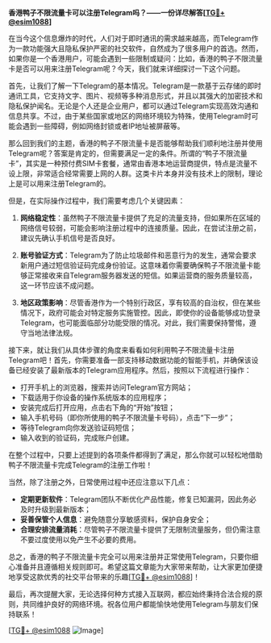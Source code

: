 **香港鸭子不限流量卡可以注册Telegram吗？——一份详尽解答[[TG💪+ @esim1088](https://t.me/s/esim1088)]**

在当今这个信息爆炸的时代，人们对于即时通讯的需求越来越高，而Telegram作为一款功能强大且隐私保护严密的社交软件，自然成为了很多用户的首选。然而，如果你是一个香港用户，可能会遇到一些限制或疑问：比如，香港的鸭子不限流量卡是否可以用来注册Telegram呢？今天，我们就来详细探讨一下这个问题。

首先，让我们了解一下Telegram的基本情况。Telegram是一款基于云存储的即时通讯工具，它支持文字、图片、视频等多种消息形式，并且以其强大的加密技术和隐私保护闻名。无论是个人还是企业用户，都可以通过Telegram实现高效沟通和信息共享。不过，由于某些国家或地区的网络环境较为特殊，使用Telegram时可能会遇到一些障碍，例如网络封锁或者IP地址被屏蔽等。

那么回到我们的主题，香港的鸭子不限流量卡是否能够帮助我们顺利地注册并使用Telegram呢？答案是肯定的，但需要满足一定的条件。所谓的“鸭子不限流量卡”，其实是一种预付费SIM卡套餐，通常由香港本地运营商提供，特点是流量不设上限，非常适合经常需要上网的人群。这类卡片本身并没有技术上的限制，理论上是可以用来注册Telegram的。

但是，在实际操作过程中，我们需要考虑几个关键因素：

1. **网络稳定性**：虽然鸭子不限流量卡提供了充足的流量支持，但如果所在区域的网络信号较弱，可能会影响注册过程中的连接质量。因此，在尝试注册之前，建议先确认手机信号是否良好。

2. **账号验证方式**：Telegram为了防止垃圾邮件和恶意行为的发生，通常会要求新用户通过短信验证码完成身份验证。这意味着你需要确保鸭子不限流量卡能够正常接收来自Telegram服务器发送的短信。如果运营商的服务质量较高，这一环节应该不成问题。

3. **地区政策影响**：尽管香港作为一个特别行政区，享有较高的自治权，但在某些情况下，政府可能会对特定服务实施管控。因此，即使你的设备能够成功登录Telegram，也可能面临部分功能受限的情况。对此，我们需要保持警惕，遵守当地法律法规。

接下来，就让我们从具体步骤的角度来看看如何利用鸭子不限流量卡注册Telegram吧！首先，你需要准备一部支持移动数据功能的智能手机，并确保该设备已经安装了最新版本的Telegram应用程序。然后，按照以下流程进行操作：

- 打开手机上的浏览器，搜索并访问Telegram官方网站；
- 下载适用于你设备的操作系统版本的应用程序；
- 安装完成后打开应用，点击右下角的“开始”按钮；
- 输入手机号码（即你所使用的鸭子不限流量卡号码），点击“下一步”；
- 等待Telegram向你发送验证码短信；
- 输入收到的验证码，完成账户创建。

在整个过程中，只要上述提到的各项条件都得到了满足，那么你就可以轻松地借助鸭子不限流量卡完成Telegram的注册工作啦！

当然，除了注册之外，日常使用过程中还应注意以下几点：

- **定期更新软件**：Telegram团队不断优化产品性能，修复已知漏洞，因此务必及时升级到最新版本；
- **妥善保管个人信息**：避免随意分享敏感资料，保护自身安全；
- **合理安排流量消耗**：尽管鸭子不限流量卡提供了无限制流量服务，但仍需注意不要过度使用以免产生不必要的费用。

总之，香港的鸭子不限流量卡完全可以用来注册并正常使用Telegram，只要你细心准备并且遵循相关规则即可。希望这篇文章能为大家带来帮助，让大家更加便捷地享受这款优秀的社交平台带来的乐趣[[TG💪+ @esim1088](https://t.me/s/esim1088)]！

最后，再次提醒大家，无论选择何种方式接入互联网，都应始终秉持合法合规的原则，共同维护良好的网络环境。祝各位用户都能愉快地使用Telegram与朋友们保持联系！

[[TG💪+ @esim1088](https://t.me/s/esim1088) ![Image](https://i.postimg.cc/4NQfJmqS/Snipaste-2025-05-13-00-14-12.png)]